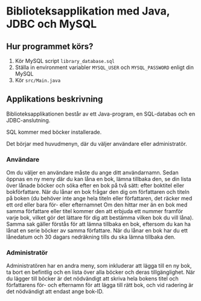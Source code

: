# Biblioteksapplikation med Java, JDBC och MySQL

## Hur programmet körs?
1. Kör MySQL script `library_database.sql`
2. Ställa in environment variabler `MYSQL_USER` och `MYSQL_PASSWORD` enligt din MySQL
3. Kör `src/Main.java`

## Applikations beskrivning

Biblioteksapplikationen består av ett Java-program, en SQL-databas och en JDBC-anslutning.

SQL kommer med böcker installerade.

Det börjar med huvudmenyn, där du väljer användare eller administratör.

### Användare
Om du väljer en användare måste du ange ditt användarnamn. Sedan öppnas en ny meny där du kan låna en bok, lämna
tillbaka den, se din lista över lånade böcker och söka efter en bok på två sätt: efter boktitel eller bokförfattare.
När du lånar en bok frågar den dig om författaren och titeln på boken (du behöver inte ange hela titeln eller
författaren, det räcker med ett ord eller bara för- eller efternamnet Om den hittar mer än en bok med samma författare
eller titel kommer den att erbjuda ett nummer framför varje bok, vilket gör det lättare för dig att bestämma vilken bok
du vill låna). Samma sak gäller förstås för att lämna tillbaka en bok, eftersom du kan ha lånat en serie böcker av samma
författare. När du lånar en bok har du ett lånedatum och 30 dagars nedräkning tills du ska lämna tillbaka den.

### Administratör
Administratören har en andra meny, som inkluderar att lägga till en ny bok, ta bort en befintlig och en lista över alla
böcker och deras tillgänglighet. När du lägger till böcker är det nödvändigt att skriva hela bokens titel och
författarens för- och efternamn för att lägga till rätt bok, och vid radering är det nödvändigt att endast ange bok-ID.
